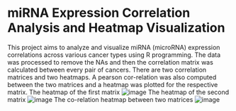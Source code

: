 # miRNA Expression Correlation Analysis and Heatmap Visualization
This project aims to analyze and visualize miRNA (microRNA) expression correlations across various cancer types using R programming.
The data was processed to remove the NAs and then the correlation matrix was calculated between every pair of cancers. 
There are two correlation matrices and two heatmaps. 
A pearson cor-relation was also computed between the two matrices and a heatmap was plotted for the respective matrix. 
The heatmap of the first matrix
![image](https://github.com/Anube9/miRNA-Expression-Correlation-Analysis-and-Heatmap-Visualization/assets/112353734/dfe97cdc-dca6-4883-be09-a92805776d07)
The heatmap of the second matrix
![image](https://github.com/Anube9/miRNA-Expression-Correlation-Analysis-and-Heatmap-Visualization/assets/112353734/02a34395-c402-46b6-9968-5e50ebc8b21b)
The co-relation heatmap between two matrices
![image](https://github.com/Anube9/miRNA-Expression-Correlation-Analysis-and-Heatmap-Visualization/assets/112353734/b841ceda-7a25-44d8-97c5-f67a4bd2606e)
